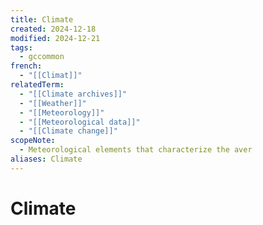 ```yaml
---
title: Climate
created: 2024-12-18
modified: 2024-12-21
tags:
  - gccommon
french:
  - "[[Climat]]"
relatedTerm:
  - "[[Climate archives]]"
  - "[[Weather]]"
  - "[[Meteorology]]"
  - "[[Meteorological data]]"
  - "[[Climate change]]"
scopeNote:
  - Meteorological elements that characterize the aver
aliases: Climate
---
```

# Climate
